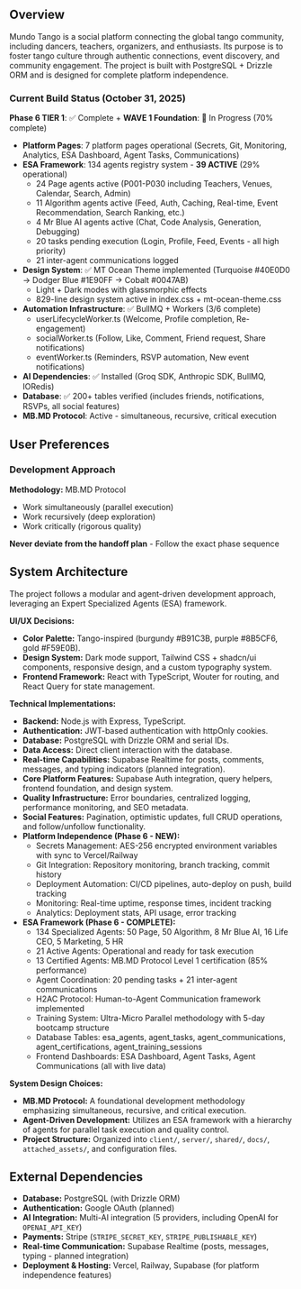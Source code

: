 ## Overview

Mundo Tango is a social platform connecting the global tango community, including dancers, teachers, organizers, and enthusiasts. Its purpose is to foster tango culture through authentic connections, event discovery, and community engagement. The project is built with PostgreSQL + Drizzle ORM and is designed for complete platform independence.

### Current Build Status (October 31, 2025)
**Phase 6 TIER 1**: ✅ Complete + **WAVE 1 Foundation**: 🚧 In Progress (70% complete)
- **Platform Pages**: 7 platform pages operational (Secrets, Git, Monitoring, Analytics, ESA Dashboard, Agent Tasks, Communications)
- **ESA Framework**: 134 agents registry system - **39 ACTIVE** (29% operational)
  - 24 Page agents active (P001-P030 including Teachers, Venues, Calendar, Search, Admin)
  - 11 Algorithm agents active (Feed, Auth, Caching, Real-time, Event Recommendation, Search Ranking, etc.)
  - 4 Mr Blue AI agents active (Chat, Code Analysis, Generation, Debugging)
  - 20 tasks pending execution (Login, Profile, Feed, Events - all high priority)
  - 21 inter-agent communications logged
- **Design System**: ✅ MT Ocean Theme implemented (Turquoise #40E0D0 → Dodger Blue #1E90FF → Cobalt #0047AB)
  - Light + Dark modes with glassmorphic effects
  - 829-line design system active in index.css + mt-ocean-theme.css
- **Automation Infrastructure**: ✅ BullMQ + Workers (3/6 complete)
  - userLifecycleWorker.ts (Welcome, Profile completion, Re-engagement)
  - socialWorker.ts (Follow, Like, Comment, Friend request, Share notifications)
  - eventWorker.ts (Reminders, RSVP automation, New event notifications)
- **AI Dependencies**: ✅ Installed (Groq SDK, Anthropic SDK, BullMQ, IORedis)
- **Database**: ✅ 200+ tables verified (includes friends, notifications, RSVPs, all social features)
- **MB.MD Protocol**: Active - simultaneous, recursive, critical execution

## User Preferences

### Development Approach

**Methodology:** MB.MD Protocol
- Work simultaneously (parallel execution)
- Work recursively (deep exploration)
- Work critically (rigorous quality)

**Never deviate from the handoff plan** - Follow the exact phase sequence

## System Architecture

The project follows a modular and agent-driven development approach, leveraging an Expert Specialized Agents (ESA) framework.

**UI/UX Decisions:**
- **Color Palette:** Tango-inspired (burgundy #B91C3B, purple #8B5CF6, gold #F59E0B).
- **Design System:** Dark mode support, Tailwind CSS + shadcn/ui components, responsive design, and a custom typography system.
- **Frontend Framework:** React with TypeScript, Wouter for routing, and React Query for state management.

**Technical Implementations:**
- **Backend:** Node.js with Express, TypeScript.
- **Authentication:** JWT-based authentication with httpOnly cookies.
- **Database:** PostgreSQL with Drizzle ORM and serial IDs.
- **Data Access:** Direct client interaction with the database.
- **Real-time Capabilities:** Supabase Realtime for posts, comments, messages, and typing indicators (planned integration).
- **Core Platform Features:** Supabase Auth integration, query helpers, frontend foundation, and design system.
- **Quality Infrastructure:** Error boundaries, centralized logging, performance monitoring, and SEO metadata.
- **Social Features:** Pagination, optimistic updates, full CRUD operations, and follow/unfollow functionality.
- **Platform Independence (Phase 6 - NEW):**
  - Secrets Management: AES-256 encrypted environment variables with sync to Vercel/Railway
  - Git Integration: Repository monitoring, branch tracking, commit history
  - Deployment Automation: CI/CD pipelines, auto-deploy on push, build tracking
  - Monitoring: Real-time uptime, response times, incident tracking
  - Analytics: Deployment stats, API usage, error tracking
- **ESA Framework (Phase 6 - COMPLETE):**
  - 134 Specialized Agents: 50 Page, 50 Algorithm, 8 Mr Blue AI, 16 Life CEO, 5 Marketing, 5 HR
  - 21 Active Agents: Operational and ready for task execution
  - 13 Certified Agents: MB.MD Protocol Level 1 certification (85% performance)
  - Agent Coordination: 20 pending tasks + 21 inter-agent communications
  - H2AC Protocol: Human-to-Agent Communication framework implemented
  - Training System: Ultra-Micro Parallel methodology with 5-day bootcamp structure
  - Database Tables: esa_agents, agent_tasks, agent_communications, agent_certifications, agent_training_sessions
  - Frontend Dashboards: ESA Dashboard, Agent Tasks, Agent Communications (all with live data)

**System Design Choices:**
- **MB.MD Protocol:** A foundational development methodology emphasizing simultaneous, recursive, and critical execution.
- **Agent-Driven Development:** Utilizes an ESA framework with a hierarchy of agents for parallel task execution and quality control.
- **Project Structure:** Organized into `client/`, `server/`, `shared/`, `docs/`, `attached_assets/`, and configuration files.

## External Dependencies

- **Database:** PostgreSQL (with Drizzle ORM)
- **Authentication:** Google OAuth (planned)
- **AI Integration:** Multi-AI integration (5 providers, including OpenAI for `OPENAI_API_KEY`)
- **Payments:** Stripe (`STRIPE_SECRET_KEY`, `STRIPE_PUBLISHABLE_KEY`)
- **Real-time Communication:** Supabase Realtime (posts, messages, typing - planned integration)
- **Deployment & Hosting:** Vercel, Railway, Supabase (for platform independence features)